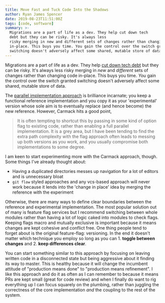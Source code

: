 ```yaml
---
title: Move Fast and Tuck Code Into the Shadows
author: Ryan James Spencer
date: 2019-08-23T11:51:00Z
tags: [code, software]
summary: >-
  Migrations are a part of life as a dev. They help cut down tech
  debt but they can be risky. It's always less
  risky merging in new and different sets of changes rather than changing code
  in-place. This buys you time. You gain the control over the switch granted
  switching doesn't adversely affect some shared, mutable store of data.
---
```


Migrations are a part of life as a dev. They help [cut down tech
debt](https://lethain.com/migrations/) but they can be risky. It's always less
risky merging in _new_ and _different_ sets of changes rather than changing code
in-place. This buys you time. _You_ gain the control over the switch granted
switching doesn't adversely affect some shared, mutable store of data.

The [parallel implementation
approach](http://sevangelatos.com/john-carmack-on-parallel-implementations/) is
brilliance incarnate; you keep a functional reference implementation and you
copy it as your 'experimental' version whose sole aim is to eventually replace
(and hence become) the new reference. However, Carmack hits a good point,

> It is often tempting to shortcut this by passing in some kind of option flag
> to existing code, rather than enabling a full parallel implementation. It is
> a grey area, but I have been tending to find the extra path complexity with
> the flag approach often leads to messing up both versions as you work, and
> you usually compromise both implementations to some degree.

I am keen to start experimenting more with the Carmack approach, though. Some
things I've already thought about:

* Having a duplicated directories messes up navigation for a lot of editors and
  is unnecessary bloat
* `git flow` styled approaches and any vcs-based approach will never work
  because it lends into the 'change in place' idea by merging the reference with
  the experiment

Otherwise, there are many ways to define clear boundaries between the reference
and experimental implementation. The most popular solution out of many is
feature flag services but I recommend switching between whole modules rather
than having a lot of logic caked into modules to check flags. Keeping flags
macro and mutually exclusive is important because it means changes are kept
cohesive and conflict free. One thing people tend to forget about is the
original feature-flag: versioning. In the end it doesn't matter which technique
you employ so long as you can 1. **toggle between changes** and 2. **keep
differences clear**.

You can start something similar to this approach by focusing on leaving written
code in a disconnected state but being aggressive about it finding its way to
master. This is healthy because it will change the incumbent attitude of
"production means done" to "production means refinement". I like this approach
and do it as often as I can remember to because it means PRs are kept small
(great for code review) and when I finally do want to rig everything up I can
focus squarely on the plumbing, rather than juggling the correctness of the core
implementation _and_ the coupling to the rest of the system.
